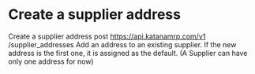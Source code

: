 # Create a supplier address

Create a supplier address post https://api.katanamrp.com/v1 /supplier_addresses Add an
address to an existing supplier. If the new address is the first one, it is assigned as
the default. (A Supplier can have only one address for now)
